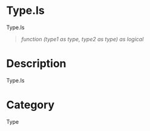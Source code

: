 ﻿# Type.Is
Type.Is
> _function (type1 as type, type2 as type) as logical_
# Description 
Type.Is
# Category 
Type
